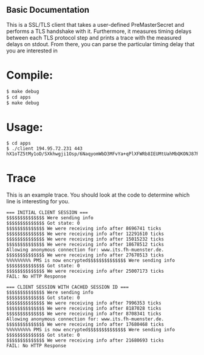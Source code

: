 ## Basic Documentation

This is a SSL/TLS client that takes a user-defined PreMasterSecret and performs a TLS handshake with it. Furthermore, it measures timing delays between each TLS protocol step and prints a trace with the measured delays on stdout. From there, you can parse the particular timing delay that you are interested in

# Compile:
```a
$ make debug
$ cd apps
$ make debug
```

# Usage:
```
$ cd apps
$ ./client 194.95.72.231 443 hX1oTZ5tMy1oD/SXkhwgji1Osp/6NaqyomWbD3MFvYa+qPlXFWRb8IEUMtUahMbQKONJ87R+sIe8r2rH/gREzvJi5sUe+PqqbY/ySX6gciX3rqSN/errz1by+AsxCXME28Rj2XGPI1RbrryQBr+7sREiT0juH1jfEbEiE+Cj1xEH6W9gVnqbaeRAwXi8VcBW8CKvE6E0F4NywUnzoMWk8RjlHAR1MABQHexU7O2cNxPXGoEl+2wzArETeJvM+HkBFHbY8s0utW3EOEgeY08RnrrZujeg2uwnBnvm5v0Sm3D3GlwCX6elWH7M853Y4rwf21T6GN3sUGwB8ViGGqqVgA==
```

# Trace
This is an example trace. You should look at the code to determine which line is interesting for you.
```
=== INITIAL CLIENT SESSION ===
$$$$$$$$$$$$$$ Were sending info
$$$$$$$$$$$$$$ Got state: 0
$$$$$$$$$$$$$$ We were receiving info after 8696741 ticks
$$$$$$$$$$$$$$ We were receiving info after 12291610 ticks
$$$$$$$$$$$$$$ We were receiving info after 15015232 ticks
$$$$$$$$$$$$$$ We were receiving info after 18678512 ticks
Allowing anonymous connection for: www.its.fh-muenster.de.
$$$$$$$$$$$$$$ We were receiving info after 27670513 ticks
%%%%%%%%% PMS is now encrypted$$$$$$$$$$$$$$ Were sending info
$$$$$$$$$$$$$$ Got state: 0
$$$$$$$$$$$$$$ We were receiving info after 25007173 ticks
FAIL: No HTTP Response

=== CLIENT SESSION WITH CACHED SESSION ID ===
$$$$$$$$$$$$$$ Were sending info
$$$$$$$$$$$$$$ Got state: 0
$$$$$$$$$$$$$$ We were receiving info after 7996353 ticks
$$$$$$$$$$$$$$ We were receiving info after 8187028 ticks
$$$$$$$$$$$$$$ We were receiving info after 8708341 ticks
Allowing anonymous connection for: www.its.fh-muenster.de.
$$$$$$$$$$$$$$ We were receiving info after 17680468 ticks
%%%%%%%%% PMS is now encrypted$$$$$$$$$$$$$$ Were sending info
$$$$$$$$$$$$$$ Got state: 0
$$$$$$$$$$$$$$ We were receiving info after 21680693 ticks
FAIL: No HTTP Response
```
